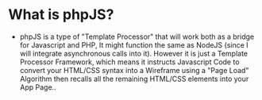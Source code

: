 # What is phpJS?
* phpJS is a type of "Template Processor" that will work both as a bridge for Javascript and PHP, It might function the same as NodeJS (since I will integrate asynchronous calls into it). However it is just a Template Processor Framework, which means it instructs Javascript Code to convert your HTML/CSS syntax into a Wireframe using a "Page Load" Algorithm then recalls all the remaining HTML/CSS elements into your App Page..